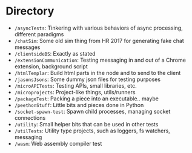 # Directory

- `/asyncTests`: Tinkering with various behaviors of async processing, different paradigms
- `/chatSim`: Some old sim thing from HR 2017 for generating fake chat messages
- `/clientsideBS`: Exactly as stated
- `/extensionCommunication`: Testing messaging in and out of a Chrome extension, background script
- `/htmlTemplar`: Build html parts in the node and to send to the client
- `/jasonsJsons`: Some dummy json files for testing purposes
- `/microAPITests`: Testing APIs, small libraries, etc.
- `/microprojects`: Project-like things, utils/runners
- `/packageTest`: Packing a piece into an executable.. maybe
- `/peethonStuff`: Little bits and pieces done in Python
- `/socket-spawn-test`: Spawn child processes, managing socket connections
- `/utility`: Small helper bits that can be used in other tests
- `/utilTests`: Utility type projects, such as loggers, fs watchers, messaging
- `/wasm`: Web assembly compiler test